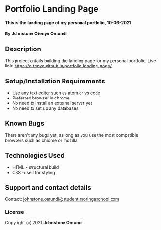 # Portfolio Landing Page
#### This is the landing page of my personal portfolio, 10-06-2021
#### By **Johnstone Otenyo Omundi**
## Description
This project entails building the landing page for my personal portfolio.
Live link: https://o-tenyo.github.io/portfolio-landing-page/
## Setup/Installation Requirements
* Use any text editor such as atom or vs code
* Preferred browser is chrome
* No need to install an external server yet
* No need to set up any databases
## Known Bugs
There aren't any bugs yet, as long as you use the most compatible browsers such as chrome or mozilla
## Technologies Used
* HTML - structural build
* CSS -used for styling

## Support and contact details
Contact: johnstone.omundi@student.moringaschool.com
### License
Copyright (c) 2021 **Johnstone Omundi**